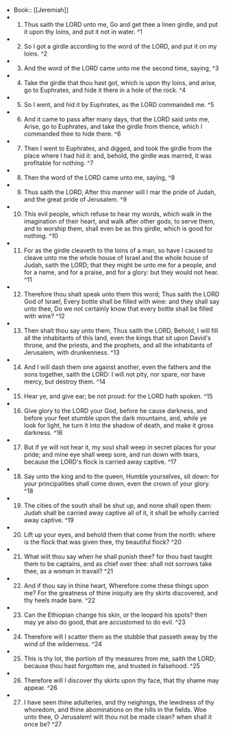 - Book:: [[Jeremiah]]
- 1. Thus saith the LORD unto me, Go and get thee a linen girdle, and put it upon thy loins, and put it not in water. ^1
- 2. So I got a girdle according to the word of the LORD, and put it on my loins. ^2
- 3. And the word of the LORD came unto me the second time, saying, ^3
- 4. Take the girdle that thou hast got, which is upon thy loins, and arise, go to Euphrates, and hide it there in a hole of the rock. ^4
- 5. So I went, and hid it by Euphrates, as the LORD commanded me. ^5
- 6. And it came to pass after many days, that the LORD said unto me, Arise, go to Euphrates, and take the girdle from thence, which I commanded thee to hide there. ^6
- 7. Then I went to Euphrates, and digged, and took the girdle from the place where I had hid it: and, behold, the girdle was marred, it was profitable for nothing. ^7
- 8. Then the word of the LORD came unto me, saying, ^8
- 9. Thus saith the LORD, After this manner will I mar the pride of Judah, and the great pride of Jerusalem. ^9
- 10. This evil people, which refuse to hear my words, which walk in the imagination of their heart, and walk after other gods, to serve them, and to worship them, shall even be as this girdle, which is good for nothing. ^10
- 11. For as the girdle cleaveth to the loins of a man, so have I caused to cleave unto me the whole house of Israel and the whole house of Judah, saith the LORD; that they might be unto me for a people, and for a name, and for a praise, and for a glory: but they would not hear. ^11
- 12. Therefore thou shalt speak unto them this word; Thus saith the LORD God of Israel, Every bottle shall be filled with wine: and they shall say unto thee, Do we not certainly know that every bottle shall be filled with wine? ^12
- 13. Then shalt thou say unto them, Thus saith the LORD, Behold, I will fill all the inhabitants of this land, even the kings that sit upon David's throne, and the priests, and the prophets, and all the inhabitants of Jerusalem, with drunkenness. ^13
- 14. And I will dash them one against another, even the fathers and the sons together, saith the LORD: I will not pity, nor spare, nor have mercy, but destroy them. ^14
- 15. Hear ye, and give ear; be not proud: for the LORD hath spoken. ^15
- 16. Give glory to the LORD your God, before he cause darkness, and before your feet stumble upon the dark mountains, and, while ye look for light, he turn it into the shadow of death, and make it gross darkness. ^16
- 17. But if ye will not hear it, my soul shall weep in secret places for your pride; and mine eye shall weep sore, and run down with tears, because the LORD's flock is carried away captive. ^17
- 18. Say unto the king and to the queen, Humble yourselves, sit down: for your principalities shall come down, even the crown of your glory. ^18
- 19. The cities of the south shall be shut up, and none shall open them: Judah shall be carried away captive all of it, it shall be wholly carried away captive. ^19
- 20. Lift up your eyes, and behold them that come from the north: where is the flock that was given thee, thy beautiful flock? ^20
- 21. What wilt thou say when he shall punish thee? for thou hast taught them to be captains, and as chief over thee: shall not sorrows take thee, as a woman in travail? ^21
- 22. And if thou say in thine heart, Wherefore come these things upon me? For the greatness of thine iniquity are thy skirts discovered, and thy heels made bare. ^22
- 23. Can the Ethiopian change his skin, or the leopard his spots? then may ye also do good, that are accustomed to do evil. ^23
- 24. Therefore will I scatter them as the stubble that passeth away by the wind of the wilderness. ^24
- 25. This is thy lot, the portion of thy measures from me, saith the LORD; because thou hast forgotten me, and trusted in falsehood. ^25
- 26. Therefore will I discover thy skirts upon thy face, that thy shame may appear. ^26
- 27. I have seen thine adulteries, and thy neighings, the lewdness of thy whoredom, and thine abominations on the hills in the fields. Woe unto thee, O Jerusalem! wilt thou not be made clean? when shall it once be? ^27
